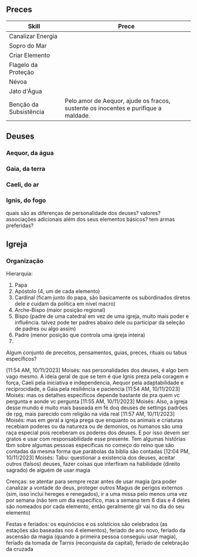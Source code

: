 ## Preces
| Skill                  | Prece                                                                              |
| ---------------------- | ---------------------------------------------------------------------------------- |
| Canalizar Energia      |                                                                                    |
| Sopro do Mar           |                                                                                    |
| Criar Elemento         |                                                                                    |
| Flagelo da Proteção    |                                                                                    |
| Névoa                  |                                                                                    |
| Jato d'Água            |                                                                                    |
| Benção da Subsistência | Pelo amor de Aequor, ajude os fracos, sustente os inocentes e purifique a maldade. | 

## Deuses
### Aequor, da água
### Gaia, da terra
### Caeli, do ar
### Ignis, do fogo

quais são as diferenças de personalidade dos deuses? valores? associações adicionais além dos seus elementos básicos? tem armas preferidas?

## Igreja
### Organização
Hierarquia:
1. Papa
2. Apóstolo (4, um de cada elemento)
3. Cardinal (ficam junto do papa, são basicamente os subordinados diretos dele e cuidam da política em nível macro)
4. Arche-Bispo (maior posição regional)
5. Bispo (padre de uma catedral em vez de uma igreja, muito mais poder e influência. talvez pode ter padres abaixo dele ou participar da seleção de padres ou algo assim)
6. Padre (menor posição que controla uma igreja inteira)
7. 

Algum conjunto de preceitos, pensamentos, guias, preces, rituais ou tabus específicos?

[11:54 AM, 10/11/2023] Moisés: nas personalidades dos deuses, é algo bem vago mesmo. A ideia geral de que se tem é que Ignis preza pela coragem e força, Caeli pela iniciativa e independencia, Aequor pela adaptabilidade e reciprocidade, e Gaia pela resiliência e paciencia
[11:54 AM, 10/11/2023] Moisés: mas os detalhes específicos depende bastante de pra quem vc pergunta e aonde vc pergunta
[11:55 AM, 10/11/2023] Moisés: Also, a igreja desse mundo é muito mais baseada em fé doq deuses de settings padrões de rpg, mais parecido com religião na vida real
[11:57 AM, 10/11/2023] Moisés: mas em geral a igreja prega que enquanto os animais e criaturas recebiam poderes ou da natureza ou de demonios, os humanos são uma raça especial pois receberam os poderes dos deuses. E por isso devem ser gratos e usar com responsabilidade esse presente. Tem algumas histórias tbm sobre algumas pessoas específicas no começo do reino que são contadas da mesma forma que parábolas da biblia são contadas
[12:04 PM, 10/11/2023] Moisés: Tabu: questionar a existencia dos deuses, aceitar outros (falsos) deuses, fazer coisas que interfiram na habilidade (direito sagrado) de alguém de usar magia

Crenças: se atentar para sempre rezar antes de usar magia (pra poder canalizar a vontade do deus, proteger outros Magus de perigos externos (sim, isso inclui hereges e renegados), ir a uma missa pelo menos uma vez por semana (não tem um dia específico, mas a semana tem 6 dias e 4 deles são nomeados por cada elemento, então geralmente glr vai no dia do seu elemento)

Festas e feriados: os equinócios e os solstícios são celebrados (as estações são baseadas nos 4 elementos), feriado de ano novo, feriado da ascensão da magia (quando a primeira pessoa conseguiu usar magia), feriado da tomada de Tarnis (reconquista da capital), feriado de celebração da cruzada